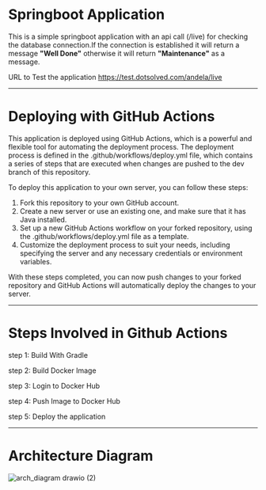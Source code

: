 # Springboot Application

  This is a simple springboot application with an api call (/live) for checking the database connection.If the connection is established it will return a message **"Well Done"** otherwise it will return **"Maintenance"** as a message.

URL to Test the application 
https://test.dotsolved.com/andela/live

----------------------------------------------------------------------------------------------------------------------------------------------
# Deploying with GitHub Actions

  This application is deployed using GitHub Actions, which is a powerful and flexible tool for automating the deployment process. The deployment process is defined in the .github/workflows/deploy.yml file, which contains a series of steps that are executed when changes are pushed to the dev branch of this repository.

To deploy this application to your own server, you can follow these steps:

 1. Fork this repository to your own GitHub account.
 2. Create a new server or use an existing one, and make sure that it has Java installed.
 3. Set up a new GitHub Actions workflow on your forked repository, using the .github/workflows/deploy.yml file as a template.
 4. Customize the deployment process to suit your needs, including specifying the server and any necessary credentials or environment variables.

  With these steps completed, you can now push changes to your forked repository and GitHub Actions will automatically deploy the changes to your server.
  
  ----------------------------------------------------------------------------------------------------------------------------------------------
# Steps Involved in Github Actions

step 1: Build With Gradle

step 2: Build Docker Image

step 3: Login to Docker Hub

step 4: Push Image to Docker Hub

step 5: Deploy the application

  --------------------------------------------------------------------------------------------------------------------------------------------------
# Architecture Diagram
 
 
![arch_diagram drawio (2)](https://user-images.githubusercontent.com/20705864/225968305-ce0004d7-78cc-437b-b8a7-4baf7a8ba1a9.png)


